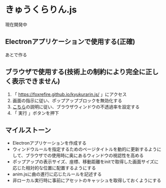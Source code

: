 # きゅうくらりん.js
現在開発中

## Electronアプリケーションで使用する(正確)
あとで作る

## ブラウザで使用する(技術上の制約により完全に正しく表示できません)

1. 「 https://foxrefire.github.io/kyukurarin.js/ 」にアクセス
2. 画面の指示に従い、ポップアップブロックを無効化する
3. [こちら](https://foxrefire.github.io/kyukurarin.js/transparentTutorial.html)の説明に従い、ブラウザウィンドウの不透過率を設定する
4. 「 実行 」ボタンを押下

## マイルストーン
* Electronアプリケーションを作成する
* ウィンドウルールを指定するためのページタイトルを動的に更新するようにして、ブラウザでの使用時に奥にあるウィンドウの視認性を高める
* ポップアップの表示サイズ、座標、移動距離をinitで取得した画面サイズに応じた相対的な位置に配置するようにする
* anim.jsに曲の進行に応じたルールを記述する
* 非ローカル実行時に事前にアセットのキャッシュを取得しておくようにする
